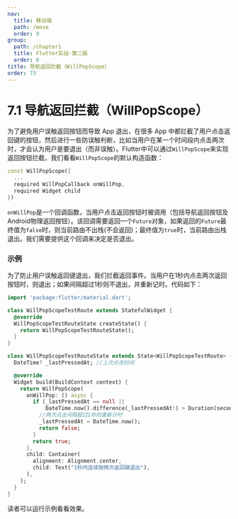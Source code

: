 ```yaml
---
nav:
  title: 移动端
  path: /move
  order: 9
group:
  path: /chapter1
  title: Flutter实战·第二版
  order: 6
title: 导航返回拦截（WillPopScope）
order: 73
---
```




# 7.1 导航返回拦截（WillPopScope）

为了避免用户误触返回按钮而导致 App 退出，在很多 App 中都拦截了用户点击返回键的按钮，然后进行一些防误触判断，比如当用户在某一个时间段内点击两次时，才会认为用户是要退出（而非误触）。Flutter中可以通过`WillPopScope`来实现返回按钮拦截，我们看看`WillPopScope`的默认构造函数：

```dart
const WillPopScope({
  ...
  required WillPopCallback onWillPop,
  required Widget child
})
```

`onWillPop`是一个回调函数，当用户点击返回按钮时被调用（包括导航返回按钮及Android物理返回按钮）。该回调需要返回一个`Future`对象，如果返回的`Future`最终值为`false`时，则当前路由不出栈(不会返回)；最终值为`true`时，当前路由出栈退出。我们需要提供这个回调来决定是否退出。

### 示例

为了防止用户误触返回键退出，我们拦截返回事件。当用户在1秒内点击两次返回按钮时，则退出；如果间隔超过1秒则不退出，并重新记时。代码如下：

```dart
import 'package:flutter/material.dart';

class WillPopScopeTestRoute extends StatefulWidget {
  @override
  WillPopScopeTestRouteState createState() {
    return WillPopScopeTestRouteState();
  }
}

class WillPopScopeTestRouteState extends State<WillPopScopeTestRoute> {
  DateTime? _lastPressedAt; //上次点击时间

  @override
  Widget build(BuildContext context) {
    return WillPopScope(
      onWillPop: () async {
        if (_lastPressedAt == null ||
            DateTime.now().difference(_lastPressedAt!) > Duration(seconds: 1)) {
          //两次点击间隔超过1秒则重新计时
          _lastPressedAt = DateTime.now();
          return false;
        }
        return true;
      },
      child: Container(
        alignment: Alignment.center,
        child: Text("1秒内连续按两次返回键退出"),
      ),
    );
  }
}
```

读者可以运行示例看看效果。
